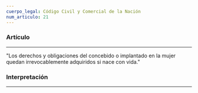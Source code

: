 ```yaml
---
cuerpo_legal: Código Civil y Comercial de la Nación
num_articulo: 21
---
```


### Artículo
---
"Los derechos y obligaciones del concebido o implantado en la mujer quedan irrevocablemente adquiridos si nace con vida."

### Interpretación
---
